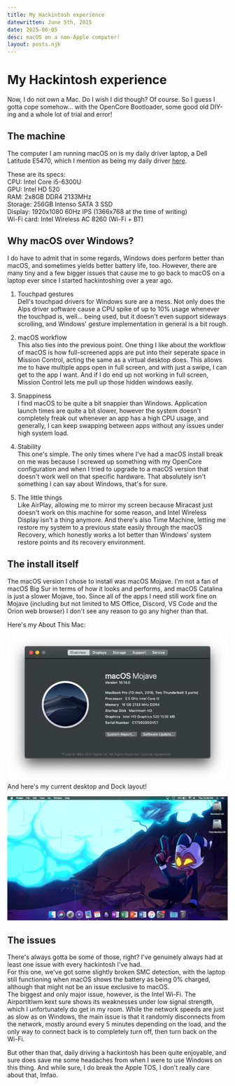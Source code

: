 ```yaml
---
title: My Hackintosh experience
datewritten: June 5th, 2025
date: 2025-06-05
desc: macOS on a non-Apple computer!
layout: posts.njk
---
```


# My Hackintosh experience
Now, I do not own a Mac. Do I wish I did though? Of course. So I guess I gotta cope somehow... with the OpenCore Bootloader, some good old DIY-ing and a whole lot of trial and error!

## The machine
The computer I am running macOS on is my daily driver laptop, a Dell Latitude E5470, which I mention as being my daily driver [here](/blog/posts/hardware).

These are its specs:\
CPU: Intel Core i5-6300U\
GPU: Intel HD 520\
RAM: 2x8GB DDR4 2133MHz\
Storage: 256GB Intenso SATA 3 SSD\
Display: 1920x1080 60Hz IPS (1366x768 at the time of writing)\
Wi-Fi card: Intel Wireless AC 8260 (Wi-Fi + BT)

## Why macOS over Windows?
I do have to admit that in some regards, Windows does perform better than macOS, and sometimes yields better battery life, too. However, there are many tiny and a few bigger issues that cause me to go back to macOS on a laptop ever since I started hackintoshing over a year ago.

1. Touchpad gestures\
Dell's touchpad drivers for Windows sure are a mess. Not only does the Alps driver software cause a CPU spike of up to 10% usage whenever the touchpad is, well... being used, but it doesn't even support sideways scrolling, and Windows' gesture implementation in general is a bit rough.

2. macOS workflow\
This also ties into the previous point. One thing I like about the workflow of macOS is how full-screened apps are put into their seperate space in Mission Control, acting the same as a virtual desktop does. This allows me to have multiple apps open in full screen, and with just a swipe, I can get to the app I want. And if I do end up not working in full screen, Mission Control lets me pull up those hidden windows easily.

3. Snappiness\
I find macOS to be quite a bit snappier than Windows. Application launch times are quite a bit slower, however the system doesn't completely freak out whenever an app has a high CPU usage, and generally, I can keep swapping between apps without any issues under high system load.

4. Stability\
This one's simple. The only times where I've had a macOS install break on me was because I screwed up something with my OpenCore configuration and when I tried to upgrade to a macOS version that doesn't work well on that specific hardware. That absolutely isn't something I can say about Windows, that's for sure.

5. The little things\
Like AirPlay, allowing me to mirror my screen because Miracast just doesn't work on this machine for some reason, and Intel Wireless Display isn't a thing anymore. And there's also Time Machine, letting me restore my system to a previous state easily through the macOS Recovery, which honestly works a lot better than Windows' system restore points and its recovery environment.

## The install itself
The macOS version I chose to install was macOS Mojave. I'm not a fan of macOS Big Sur in terms of how it looks and performs, and macOS Catalina is just a slower Mojave, too. Since all of the apps I need still work fine on Mojave (including but not limited to MS Office, Discord, VS Code and the Orion web browser) I don't see any reason to go any higher than that.

Here's my About This Mac:

![image](/assets/blog/aboutmac.png)\
And here's my current desktop and Dock layout!

![image](/assets/blog/desktop.png)

## The issues
There's always gotta be some of those, right? I've genuinely always had at least one issue with every hackintosh I've had.\
For this one, we've got some slightly broken SMC detection, with the laptop still functioning when macOS shows the battery as being 0% charged, although that might not be an issue exclusive to macOS.\
The biggest and only major issue, however, is the Intel Wi-Fi. The AirportItlwm kext sure shows its weaknesses under low signal strength, which I unfortunately do get in my room. While the network speeds are just as slow as on Windows, the main issue is that it randomly disconnects from the network, mostly around every 5 minutes depending on the load, and the only way to connect back is to completely turn off, then turn back on the Wi-Fi.

But other than that, daily driving a hackintosh has been quite enjoyable, and sure does save me some headaches from when I were to use Windows on this thing. And while sure, I do break the Apple TOS, I don't really care about that, lmfao.